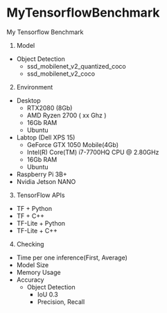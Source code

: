 # MyTensorflowBenchmark
My Tensorflow Benchmark

1. Model
  - Object Detection
    - ssd_mobilenet_v2_quantized_coco	
    - ssd_mobilenet_v2_coco	
2. Environment
  - Desktop
    - RTX2080 (8Gb)
    - AMD Ryzen 2700 ( xx Ghz )
    - 16Gb RAM
    - Ubuntu
  - Labtop (Dell XPS 15)
    - GeForce GTX 1050 Mobile(4Gb)
    - Intel(R) Core(TM) i7-7700HQ CPU @ 2.80GHz
    - 16Gb RAM
    - Ubuntu
   - Raspberry Pi 3B+
   - Nvidia Jetson NANO
3. TensorFlow APIs
  - TF + Python
  - TF + C++ 
  - TF-Lite + Python
  - TF-Lite + C++
4. Checking 
  - Time per one inference(First, Average)
  - Model Size
  - Memory Usage
  - Accuracy
    - Object Detection
      - IoU 0.3
      - Precision, Recall
 
